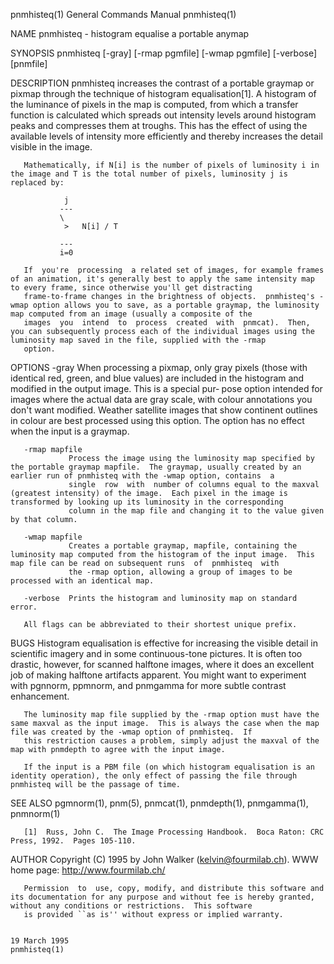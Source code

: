 pnmhisteq(1)                                                                            General Commands Manual                                                                           pnmhisteq(1)

NAME
       pnmhisteq - histogram equalise a portable anymap

SYNOPSIS
       pnmhisteq [-gray] [-rmap pgmfile] [-wmap pgmfile] [-verbose] [pnmfile]

DESCRIPTION
       pnmhisteq increases the contrast of a portable graymap or pixmap through the technique of histogram equalisation[1].  A histogram of the luminance of pixels in the map is computed, from which
       a transfer function is calculated which spreads out intensity levels around histogram peaks and compresses them at troughs.  This has the effect of using the  available  levels  of  intensity
       more efficiently and thereby increases the detail visible in the image.

       Mathematically, if N[i] is the number of pixels of luminosity i in the image and T is the total number of pixels, luminosity j is replaced by:

                j
               ---
               \
                >   N[i] / T

               ---
               i=0

       If  you're  processing  a related set of images, for example frames of an animation, it's generally best to apply the same intensity map to every frame, since otherwise you'll get distracting
       frame-to-frame changes in the brightness of objects.  pnmhisteq's -wmap option allows you to save, as a portable graymap, the luminosity map computed from an image (usually a composite of the
       images  you  intend  to  process  created  with  pnmcat).  Then, you can subsequently process each of the individual images using the luminosity map saved in the file, supplied with the -rmap
       option.

OPTIONS
       -gray     When processing a pixmap, only gray pixels (those with identical red, green, and blue values) are included in the histogram and modified in the output image.  This is a special pur‐
                 pose  option  intended  for  images  where the actual data are gray scale, with colour annotations you don't want modified.  Weather satellite images that show continent outlines in
                 colour are best processed using this option.  The option has no effect when the input is a graymap.

       -rmap mapfile
                 Process the image using the luminosity map specified by the portable graymap mapfile.  The graymap, usually created by an earlier run of pnmhisteq with the -wmap option, contains  a
                 single  row  with  number of columns equal to the maxval (greatest intensity) of the image.  Each pixel in the image is transformed by looking up its luminosity in the corresponding
                 column in the map file and changing it to the value given by that column.

       -wmap mapfile
                 Creates a portable graymap, mapfile, containing the luminosity map computed from the histogram of the input image.  This map file can be read on subsequent runs  of  pnmhisteq  with
                 the -rmap option, allowing a group of images to be processed with an identical map.

       -verbose  Prints the histogram and luminosity map on standard error.

       All flags can be abbreviated to their shortest unique prefix.

BUGS
       Histogram  equalisation  is  effective  for  increasing  the visible detail in scientific imagery and in some continuous-tone pictures.  It is often too drastic, however, for scanned halftone
       images, where it does an excellent job of making halftone artifacts apparent.  You might want to experiment with pgnnorm, ppmnorm, and pnmgamma for more subtle contrast enhancement.

       The luminosity map file supplied by the -rmap option must have the same maxval as the input image.  This is always the case when the map file was created by the -wmap option of pnmhisteq.  If
       this restriction causes a problem, simply adjust the maxval of the map with pnmdepth to agree with the input image.

       If the input is a PBM file (on which histogram equalisation is an identity operation), the only effect of passing the file through pnmhisteq will be the passage of time.

SEE ALSO
       pgmnorm(1), pnm(5), pnmcat(1), pnmdepth(1), pnmgamma(1), pnmnorm(1)

       [1]  Russ, John C.  The Image Processing Handbook.  Boca Raton: CRC Press, 1992.  Pages 105-110.

AUTHOR
                                                                          Copyright (C) 1995 by John Walker (kelvin@fourmilab.ch).
                                                                                   WWW home page: http://www.fourmilab.ch/

       Permission  to  use, copy, modify, and distribute this software and its documentation for any purpose and without fee is hereby granted, without any conditions or restrictions.  This software
       is provided ``as is'' without express or implied warranty.

                                                                                             19 March 1995                                                                                pnmhisteq(1)
